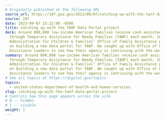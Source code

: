 ```yaml
---
# Originally published at the following URL
source_url: https://18f.gsa.gov/2023/09/07/catching-up-with-the-tanf-data-portal-project/
source: 18f
date: 2023-09-07 15:22:00 -0500
title: Catching up with the TANF Data Portal project
deck: Around 800,000 low-income American families receive cash assistance
  through Temporary Assistance for Needy Families (TANF) each month. 18F and the
  Administration for Children & Families’ Office of Family Assistance partnered
  on building a new data portal for TANF. We caught up with Office of Family
  Assistance leaders to see how their agency is continuing with the work.
summary: Around 800,000 low-income American families receive cash assistance
  through Temporary Assistance for Needy Families (TANF) each month. 18F and the
  Administration for Children & Families’ Office of Family Assistance partnered
  on building a new data portal for TANF. We caught up with Office of Family
  Assistance leaders to see how their agency is continuing with the work.
# See all topics at https://digital.gov/topics
topics:
  - united-states-department-of-health-and-human-services
slug: catching-up-with-the-tanf-data-portal-project
# Controls how this page appears across the site
# 0 -- hidden
# 1 -- visible
weight: 1
---
```

